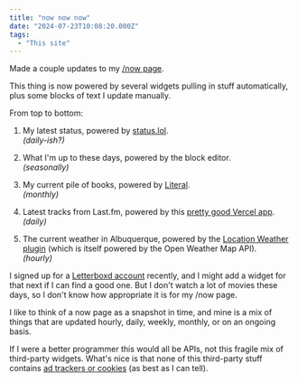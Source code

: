 ```yaml
---
title: "now now now"
date: "2024-07-23T10:08:20.000Z"
tags: 
  - "This site"
---
```


Made a couple updates to my [/now page](https://nicksimson.com/now/).

This thing is now powered by several widgets pulling in stuff automatically, plus some blocks of text I update manually.

From top to bottom:

1. My latest status, powered by [status.lol](https://nsmsn.status.lol/).  
    _(daily-ish?)_

3. What I'm up to these days, powered by the block editor.  
    _(seasonally)_

5. My current pile of books, powered by [Literal](https://literal.club/pages/widget).  
    _(monthly)_

7. Latest tracks from Last.fm, powered by this [pretty good Vercel app](https://github.com/JeffreyCA/lastfm-recently-played-readme).  
    _(daily)_

9. The current weather in Albuquerque, powered by the [Location Weather plugin](https://wordpress.org/plugins/location-weather/) (which is itself powered by the Open Weather Map API).  
    _(hourly)_

I signed up for a [Letterboxd account](https://letterboxd.com/nsmsn/) recently, and I might add a widget for that next if I can find a good one. But I don't watch a lot of movies these days, so I don't know how appropriate it is for my /now page.

I like to think of a now page as a snapshot in time, and mine is a mix of things that are updated hourly, daily, weekly, monthly, or on an ongoing basis.

If I were a better programmer this would all be APIs, not this fragile mix of third-party widgets. What's nice is that none of this third-party stuff contains [ad trackers or cookies](https://themarkup.org/blacklight?url=nicksimson.com%252Fnow) (as best as I can tell).
